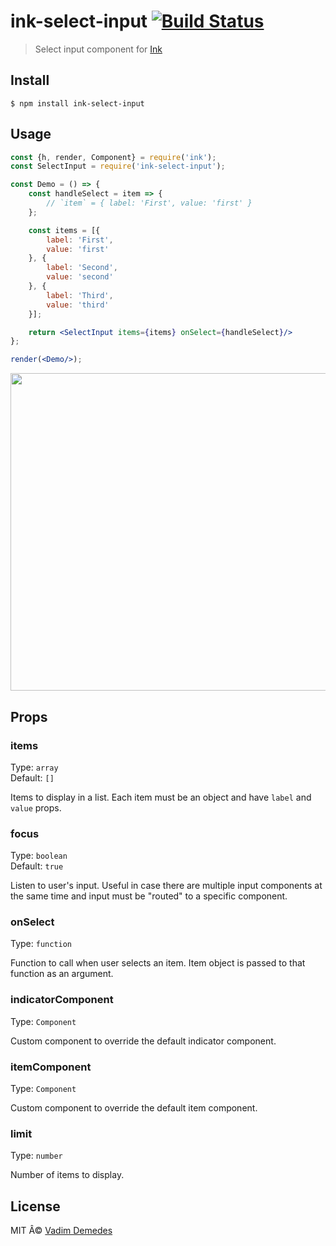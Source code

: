 # ink-select-input [![Build Status](https://travis-ci.org/vadimdemedes/ink-select-input.svg?branch=master)](https://travis-ci.org/vadimdemedes/ink-select-input)

> Select input component for [Ink](https://github.com/vadimdemedes/ink)


## Install

```
$ npm install ink-select-input
```


## Usage

```jsx
const {h, render, Component} = require('ink');
const SelectInput = require('ink-select-input');

const Demo = () => {
	const handleSelect = item => {
		// `item` = { label: 'First', value: 'first' }
	};

	const items = [{
		label: 'First',
		value: 'first'
	}, {
		label: 'Second',
		value: 'second'
	}, {
		label: 'Third',
		value: 'third'
	}];

	return <SelectInput items={items} onSelect={handleSelect}/>
};

render(<Demo/>);
```

<img src="media/demo.gif" width="508">


## Props

### items

Type: `array`<br>
Default: `[]`

Items to display in a list. Each item must be an object and have `label` and `value` props.

### focus

Type: `boolean`<br>
Default: `true`

Listen to user's input. Useful in case there are multiple input components at the same time and input must be "routed" to a specific component.

### onSelect

Type: `function`

Function to call when user selects an item. Item object is passed to that function as an argument.

### indicatorComponent

Type: `Component`

Custom component to override the default indicator component.

### itemComponent

Type: `Component`

Custom component to override the default item component.

### limit

Type: `number`

Number of items to display.


## License

MIT Â© [Vadim Demedes](http://github.com/vadimdemedes)
